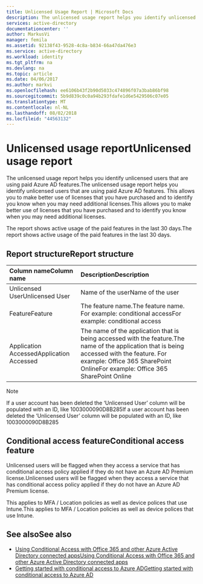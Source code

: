 ```yaml
---
title: Unlicensed Usage Report | Microsoft Docs
description: The unlicensed usage report helps you identify unlicensed users that are using paid Azure AD features.
services: active-directory
documentationcenter: ''
author: MarkusVi
manager: femila
ms.assetid: 92138f43-9528-4c8a-b834-66a47da476e3
ms.service: active-directory
ms.workload: identity
ms.tgt_pltfrm: na
ms.devlang: na
ms.topic: article
ms.date: 04/06/2017
ms.author: markvi
ms.openlocfilehash: ee6106b43f2b90d5033c474896f07a3bab86bf98
ms.sourcegitcommit: 5b9d839c0c0a94b293fdafe1d6e5429506c07e05
ms.translationtype: MT
ms.contentlocale: nl-NL
ms.lasthandoff: 08/02/2018
ms.locfileid: "44563132"
---
```

# <a name="unlicensed-usage-report"></a><span data-ttu-id="4684b-103">Unlicensed usage report</span><span class="sxs-lookup"><span data-stu-id="4684b-103">Unlicensed usage report</span></span>
<span data-ttu-id="4684b-104">The unlicensed usage report helps you identify unlicensed users that are using paid Azure AD features.</span><span class="sxs-lookup"><span data-stu-id="4684b-104">The unlicensed usage report helps you identify unlicensed users that are using paid Azure AD features.</span></span> <span data-ttu-id="4684b-105">This allows you to make better use of licenses that you have purchased and to identify you know when you may need additional licenses.</span><span class="sxs-lookup"><span data-stu-id="4684b-105">This allows you to make better use of licenses that you have purchased and to identify you know when you may need additional licenses.</span></span> 

<span data-ttu-id="4684b-106">The report shows active usage of the paid features in the last 30 days.</span><span class="sxs-lookup"><span data-stu-id="4684b-106">The report shows active usage of the paid features in the last 30 days.</span></span> 

## <a name="report-structure"></a><span data-ttu-id="4684b-107">Report structure</span><span class="sxs-lookup"><span data-stu-id="4684b-107">Report structure</span></span>
| <span data-ttu-id="4684b-108">Column name</span><span class="sxs-lookup"><span data-stu-id="4684b-108">Column name</span></span> | <span data-ttu-id="4684b-109">Description</span><span class="sxs-lookup"><span data-stu-id="4684b-109">Description</span></span> |
|:--- |:--- |
| <span data-ttu-id="4684b-110">Unlicensed User</span><span class="sxs-lookup"><span data-stu-id="4684b-110">Unlicensed User</span></span> |<span data-ttu-id="4684b-111">Name of the user</span><span class="sxs-lookup"><span data-stu-id="4684b-111">Name of the user</span></span> |
| <span data-ttu-id="4684b-112">Feature</span><span class="sxs-lookup"><span data-stu-id="4684b-112">Feature</span></span> |<span data-ttu-id="4684b-113">The feature name.</span><span class="sxs-lookup"><span data-stu-id="4684b-113">The feature name.</span></span> <span data-ttu-id="4684b-114">For example: conditional access</span><span class="sxs-lookup"><span data-stu-id="4684b-114">For example: conditional access</span></span> |
| <span data-ttu-id="4684b-115">Application Accessed</span><span class="sxs-lookup"><span data-stu-id="4684b-115">Application Accessed</span></span> |<span data-ttu-id="4684b-116">The name of the application that is being accessed with the feature.</span><span class="sxs-lookup"><span data-stu-id="4684b-116">The name of the application that is being accessed with the feature.</span></span> <span data-ttu-id="4684b-117">For example: Office 365 SharePoint Online</span><span class="sxs-lookup"><span data-stu-id="4684b-117">For example: Office 365 SharePoint Online</span></span> |

> [!NOTE]
> <span data-ttu-id="4684b-118">If a user account has been deleted the ‘Unlicensed User’ column will be populated with an ID, like 1003000090D8B285</span><span class="sxs-lookup"><span data-stu-id="4684b-118">If a user account has been deleted the ‘Unlicensed User’ column will be populated with an ID, like 1003000090D8B285</span></span>
> 
> 

## <a name="conditional-access-feature"></a><span data-ttu-id="4684b-119">Conditional access feature</span><span class="sxs-lookup"><span data-stu-id="4684b-119">Conditional access feature</span></span>
<span data-ttu-id="4684b-120">Unlicensed users will be flagged when they access a service that has conditional access policy applied if they do not have an Azure AD Premium license.</span><span class="sxs-lookup"><span data-stu-id="4684b-120">Unlicensed users will be flagged when they access a service that has conditional access policy applied if they do not have an Azure AD Premium license.</span></span> 

<span data-ttu-id="4684b-121">This applies to MFA / Location policies as well as device polices that use Intune.</span><span class="sxs-lookup"><span data-stu-id="4684b-121">This applies to MFA / Location policies as well as device polices that use Intune.</span></span>

## <a name="see-also"></a><span data-ttu-id="4684b-122">See also</span><span class="sxs-lookup"><span data-stu-id="4684b-122">See also</span></span>
* [<span data-ttu-id="4684b-123">Using Conditional Access with Office 365 and other Azure Active Directory connected apps</span><span class="sxs-lookup"><span data-stu-id="4684b-123">Using Conditional Access with Office 365 and other Azure Active Directory connected apps</span></span>](active-directory-conditional-access.md)
* [<span data-ttu-id="4684b-124">Getting started with conditional access to Azure AD</span><span class="sxs-lookup"><span data-stu-id="4684b-124">Getting started with conditional access to Azure AD</span></span>](active-directory-conditional-access-azuread-connected-apps.md) 


